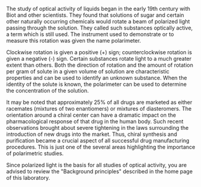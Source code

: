 The study of optical activity of liquids began in the early 19th century with Biot and other scientists. They found that solutions of sugar and certain other naturally occurring chemicals would rotate a beam of polarized light passing through the solution. They called such substances optically active, a term which is still used. The instrument used to demonstrate or to measure this rotation was given the name polarimeter.

Clockwise rotation is given a positive (+) sign; counterclockwise rotation is given a negative (-) sign. Certain substances rotate light to a much greater extent than others. Both the direction of rotation and the amount of rotation per gram of solute in a given volume of solution are characteristic properties and can be used to identify an unknown substance. When the identity of the solute is known, the polarimeter can be used to determine the concentration of the solution.

It may be noted that approximately 25% of all drugs are marketed as either racemates (mixtures of two enantiomers) or mixtures of diasteromers. The orientation around a chiral center can have a dramatic impact on the pharmacological response of that drug in the human body. Such recent observations brought about severe tightening in the laws surrounding the introduction of new drugs into the market. Thus, chiral synthesis and purification became a crucial aspect of all successful drug manufacturing procedures. This is just one of the several areas highlighting the importance of polarimetric studies.

Since polarized light is the basis for all studies of optical activity, you are advised to review the "Background principles" described in the home page of this laboratory. 